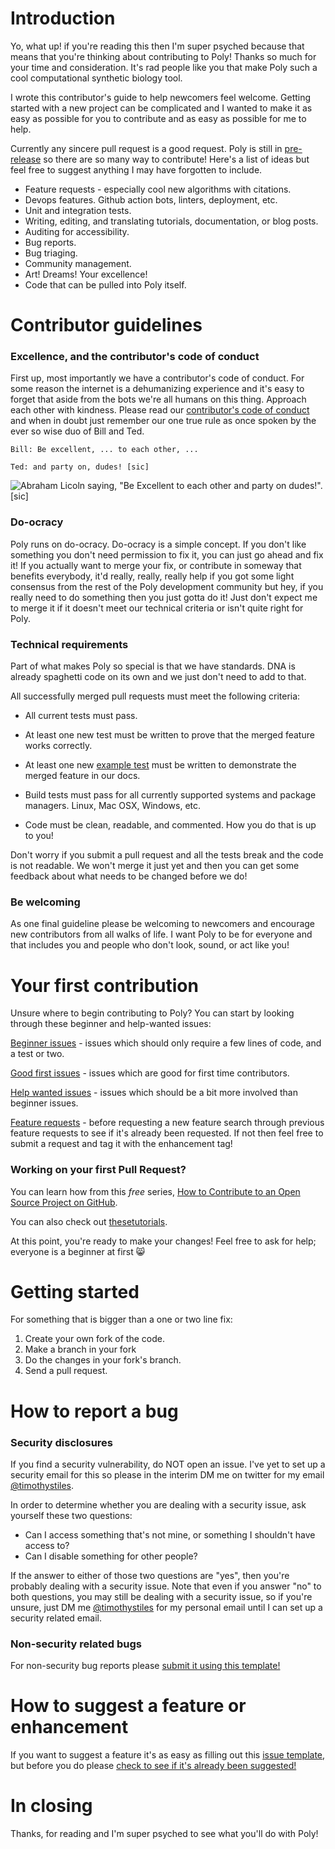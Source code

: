 # Introduction

Yo, what up! if you're reading this then I'm super psyched because that means that you're thinking about contributing to Poly! Thanks so much for your time and consideration. It's rad people like you that make Poly such a cool computational synthetic biology tool.

I wrote this contributor's guide to help newcomers feel welcome. Getting started with a new project can be complicated and I wanted to make it as easy as possible for you to contribute and as easy as possible for me to help.

Currently any sincere pull request is a good request.
Poly is still in [pre-release](https://twitter.com/TimothyStiles/status/1365545416876417028) so there are so many way to contribute!
Here's a list of ideas but feel free to suggest anything I may have forgotten to include.

* Feature requests - especially cool new algorithms with citations.
* Devops features. Github action bots, linters, deployment, etc.
* Unit and integration tests.
* Writing, editing, and translating tutorials, documentation, or blog posts.
* Auditing for accessibility.
* Bug reports.
* Bug triaging.
* Community management.
* Art! Dreams! Your excellence!
* Code that can be pulled into Poly itself.

# Contributor guidelines
### Excellence, and the contributor's code of conduct

First up, most importantly we have a contributor's code of conduct. For some reason the internet is a dehumanizing experience and it's easy to forget that aside from the bots we're all humans on this thing. Approach each other with kindness. Please read our [contributor's code of conduct](CODE_OF_CONDUCT.md) and when in doubt just remember our one true rule as once spoken by the ever so wise duo of Bill and Ted.

`Bill: Be excellent, ... to each other, ...`

`Ted: and party on, dudes! [sic]`

![Abraham Licoln saying, "Be Excellent to each other and party on dudes!". [sic]](https://media.giphy.com/media/ef0zYcF7AKu4b0Sns6/giphy-downsized-large.gif)

### Do-ocracy

Poly runs on do-ocracy. Do-ocracy is a simple concept. If you don't like something you don't need permission to fix it, you can just go ahead and fix it! If you actually want to merge your fix, or contribute in someway that benefits everybody, it'd really, really, really help if you got some light consensus from the rest of the Poly development community but hey, if you really need to do something then you just gotta do it! Just don't expect me to merge it if it doesn't meet our technical criteria or isn't quite right for Poly.

### Technical requirements

Part of what makes Poly so special is that we have standards. DNA is already spaghetti code on its own and we just don't need to add to that.

All successfully merged pull requests must meet the following criteria: 

* All current tests must pass.
 
* At least one new test must be written to prove that the merged feature works correctly.

* At least one new [example test](https://blog.golang.org/examples) must be written to demonstrate the merged feature in our docs.
  
* Build tests must pass for all currently supported systems and package managers. Linux, Mac OSX, Windows, etc.
  
* Code must be clean, readable, and commented. How you do that is up to you!

Don't worry if you submit a pull request and all the tests break and the code is not readable. We won't merge it just yet and then you can get some feedback about what needs to be changed before we do!

### Be welcoming

As one final guideline please be welcoming to newcomers and encourage new contributors from all walks of life. I want Poly to be for everyone and that includes you and people who don't look, sound, or act like you!

# Your first contribution

Unsure where to begin contributing to Poly? You can start by looking through these beginner and help-wanted issues:

[Beginner issues](https://github.com/TimothyStiles/poly/issues?q=is%3Aissue+is%3Aopen+label%3A%22beginner%22+) - issues which should only require a few lines of code, and a test or two.

[Good first issues](https://github.com/TimothyStiles/poly/contribute) - issues which are good for first time contributors.

[Help wanted issues](https://github.com/TimothyStiles/poly/issues?q=is%3Aissue+is%3Aopen+label%3A%22help+wanted%22+) - issues which should be a bit more involved than beginner issues.

[Feature requests](https://github.com/TimothyStiles/poly/labels/enhancement) - before requesting a new feature search through previous feature requests to see if it's already been requested. If not then feel free to submit a request and tag it with the enhancement tag!

### Working on your first Pull Request? 

You can learn how from this *free* series, [How to Contribute to an Open Source Project on GitHub](https://egghead.io/series/how-to-contribute-to-an-open-source-project-on-github).

You can also check out [these](http://makeapullrequest.com/)[tutorials](http://www.firsttimersonly.com/).

At this point, you're ready to make your changes! Feel free to ask for help; everyone is a beginner at first :smile_cat:

# Getting started

For something that is bigger than a one or two line fix:

1. Create your own fork of the code.
2. Make a branch in your fork
3. Do the changes in your fork's branch.
4. Send a pull request.

# How to report a bug

### Security disclosures

If you find a security vulnerability, do NOT open an issue. I've yet to set up a security email for this so please in the interim DM me on twitter for my email [@timothystiles](https://twitter.com/TimothyStiles).

In order to determine whether you are dealing with a security issue, ask yourself these two questions:

* Can I access something that's not mine, or something I shouldn't have access to?
* Can I disable something for other people?
  
If the answer to either of those two questions are "yes", then you're probably dealing with a security issue. Note that even if you answer "no" to both questions, you may still be dealing with a security issue, so if you're unsure, just DM me [@timothystiles](https://twitter.com/TimothyStiles) for my personal email until I can set up a security related email.

### Non-security related bugs

For non-security bug reports please [submit it using this template!](https://github.com/TimothyStiles/poly/issues/new?assignees=&labels=&template=bug_report.md&title=)

# How to suggest a feature or enhancement

If you want to suggest a feature it's as easy as filling out this [issue template](https://github.com/TimothyStiles/poly/issues/new?assignees=&labels=&template=feature_request.md&title=), but before you do please [check to see if it's already been suggested!](https://github.com/TimothyStiles/poly/labels/enhancement)

# In closing

Thanks, for reading and I'm super psyched to see what you'll do with Poly!
